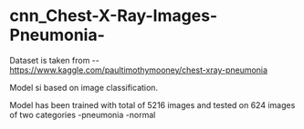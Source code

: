 # cnn_Chest-X-Ray-Images-Pneumonia-
Dataset is taken from -- https://www.kaggle.com/paultimothymooney/chest-xray-pneumonia

Model si based on image classification.

Model has been trained with total of 5216 images and tested on 624 images of two categories 
-pneumonia 
-normal
